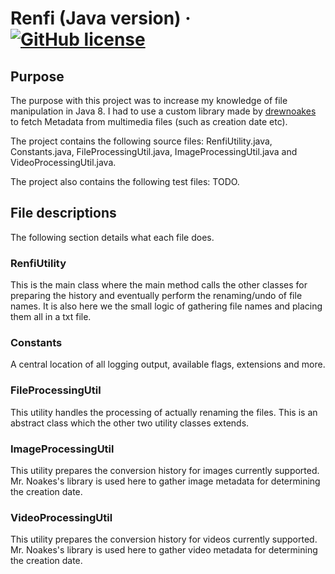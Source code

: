 # Renfi (Java version) &middot; [![GitHub license](https://img.shields.io/badge/license-ISC-blue.svg)](https://github.com/goldenmaza/renfi-java-utility/blob/master/LICENSE.md)

## Purpose
The purpose with this project was to increase my knowledge of file manipulation in Java 8. I had to use a custom library
made by [drewnoakes](https://github.com/drewnoakes) to fetch Metadata from multimedia files (such as creation date etc).

The project contains the following source files: RenfiUtility.java, Constants.java, FileProcessingUtil.java,
ImageProcessingUtil.java and VideoProcessingUtil.java.

The project also contains the following test files: TODO.

## File descriptions
The following section details what each file does.

### RenfiUtility
This is the main class where the main method calls the other classes for preparing the history and eventually perform
the renaming/undo of file names. It is also here we the small logic of gathering file names and placing them all in a
txt file.

### Constants
A central location of all logging output, available flags, extensions and more.

### FileProcessingUtil
This utility handles the processing of actually renaming the files. This is an abstract class which the other two
utility classes extends.

### ImageProcessingUtil
This utility prepares the conversion history for images currently supported. Mr. Noakes's library is used here to gather
image metadata for determining the creation date.

### VideoProcessingUtil
This utility prepares the conversion history for videos currently supported. Mr. Noakes's library is used here to gather
video metadata for determining the creation date.
